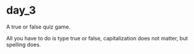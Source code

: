 # day_3
A true or false quiz game.

All you have to do is type true or false, capitalization does not matter, but spelling does.
